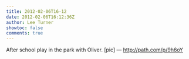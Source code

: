 ```yaml
---
title: 2012-02-06T16-12
date: 2012-02-06T16:12:36Z
author: Lee Turner
showtoc: false
comments: true
---
```


After school play in the park with Oliver. [pic] — http://path.com/p/9h6oY

